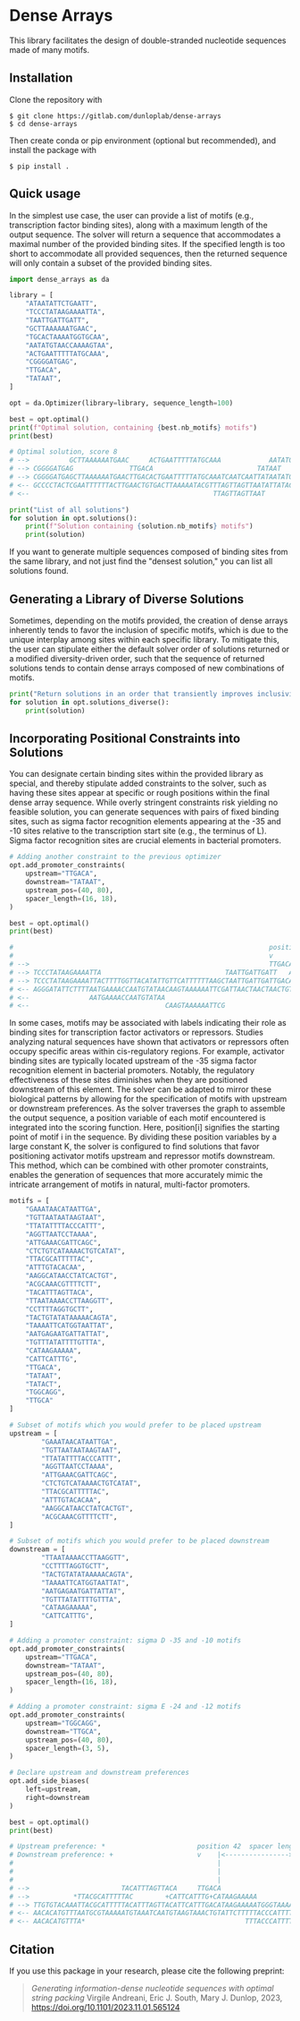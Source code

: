 # Dense Arrays

This library facilitates the design of double-stranded nucleotide sequences made of many motifs.

## Installation

Clone the repository with

```
$ git clone https://gitlab.com/dunloplab/dense-arrays
$ cd dense-arrays
```

Then create conda or pip environment (optional but recommended), and install the package with

```
$ pip install .
```

## Quick usage

In the simplest use case, the user can provide a list of motifs (e.g., transcription factor binding sites), along with a maximum length of the output sequence. The solver will return a sequence that accommodates a maximal number of the provided binding sites. If the specified length is too short to accommodate all provided sequences, then the returned sequence will only contain a subset of the provided binding sites.

``` python
import dense_arrays as da

library = [
    "ATAATATTCTGAATT",
    "TCCCTATAAGAAAATTA",
    "TAATTGATTGATT",
    "GCTTAAAAAATGAAC",
    "TGCACTAAAATGGTGCAA",
    "AATATGTAACCAAAAGTAA",
    "ACTGAATTTTTATGCAAA",
    "CGGGGATGAG",
    "TTGACA",
    "TATAAT",
]

opt = da.Optimizer(library=library, sequence_length=100)

best = opt.optimal()
print(f"Optimal solution, containing {best.nb_motifs} motifs")
print(best)

# Optimal solution, score 8
# -->          GCTTAAAAAATGAAC     ACTGAATTTTTATGCAAA            AATATGTAACCAAAAGTAA
# --> CGGGGATGAG              TTGACA                          TATAAT
# --> CGGGGATGAGCTTAAAAAATGAACTTGACACTGAATTTTTATGCAAATCAATCAATTATAATATGTAACCAAAAGTAATTTTCTTATAGGGA--------
# <-- GCCCCTACTCGAATTTTTTACTTGAACTGTGACTTAAAAATACGTTTAGTTAGTTAATATTATACATTGGTTTTCATTAAAAGAATATCCCT--------
# <--                                              TTAGTTAGTTAAT                 ATTAAAAGAATATCCCT

print("List of all solutions")
for solution in opt.solutions():
    print(f"Solution containing {solution.nb_motifs} motifs")
    print(solution)
```

If you want to generate multiple sequences composed of binding sites from the same library, and not just find the "densest solution," you can list all solutions found.

## Generating a Library of Diverse Solutions

Sometimes, depending on the motifs provided, the creation of dense arrays inherently tends to favor the inclusion of specific motifs, which is due to the unique interplay among sites within each specific library. To mitigate this, the user can stipulate either the default solver order of solutions returned or a modified diversity-driven order, such that the sequence of returned solutions tends to contain dense arrays composed of new combinations of motifs.

``` python
print("Return solutions in an order that transiently improves inclusivity in binding site representation.")
for solution in opt.solutions_diverse():
    print(solution)
```

## Incorporating Positional Constraints into Solutions

You can designate certain binding sites within the provided library as special, and thereby stipulate added constraints to the solver, such as having these sites appear at specific or rough positions within the final dense array sequence. While overly stringent constraints risk yielding no feasible solution, you can generate sequences with pairs of fixed binding sites, such as sigma factor recognition elements appearing at the -35 and -10 sites relative to the transcription start site (e.g., the terminus of L). Sigma factor recognition sites are crucial elements in bacterial promoters.

``` python
# Adding another constraint to the previous optimizer
opt.add_promoter_constraints(
    upstream="TTGACA",
    downstream="TATAAT",
    upstream_pos=(40, 80),
    spacer_length=(16, 18),
)

best = opt.optimal()
print(best)

#                                                                position 60  spacer length: 17
#                                                                v    |<--------------->|
# -->                                                            TTGACA                 TATAAT
# --> TCCCTATAAGAAAATTA                               TAATTGATTGATT   ACTGAATTTTTATGCAAA
# --> TCCCTATAAGAAAATTACTTTTGGTTACATATTGTTCATTTTTTAAGCTAATTGATTGATTGACACTGAATTTTTATGCAAATATAATTCAGAATATTAT
# <-- AGGGATATTCTTTTAATGAAAACCAATGTATAACAAGTAAAAAATTCGATTAACTAACTAACTGTGACTTAAAAATACGTTTATATTAAGTCTTATAATA
# <--               AATGAAAACCAATGTATAA                                                    TTAAGTCTTATAATA
# <--                                  CAAGTAAAAAATTCG

```

In some cases, motifs may be associated with labels indicating their role as binding sites for transcription factor activators or repressors. Studies analyzing natural sequences have shown that activators or repressors often occupy specific areas within cis-regulatory regions. For example, activator binding sites are typically located upstream of the -35 sigma factor recognition element in bacterial promoters. Notably, the regulatory effectiveness of these sites diminishes when they are positioned downstream of this element. The solver can be adapted to mirror these biological patterns by allowing for the specification of motifs with upstream or downstream preferences. As the solver traverses the graph to assemble the output sequence, a position variable of each motif encountered is integrated into the scoring function. Here, position[i] signifies the starting point of motif i in the sequence. By dividing these position variables by a large constant K, the solver is configured to find solutions that favor positioning activator motifs upstream and repressor motifs downstream. This method, which can be combined with other promoter constraints, enables the generation of sequences that more accurately mimic the intricate arrangement of motifs in natural, multi-factor promoters.

``` python
motifs = [
    "GAAATAACATAATTGA",
    "TGTTAATAATAAGTAAT",
    "TTATATTTTACCCATTT",
    "AGGTTAATCCTAAAA",
    "ATTGAAACGATTCAGC",
    "CTCTGTCATAAAACTGTCATAT",
    "TTACGCATTTTTAC",
    "ATTTGTACACAA",
    "AAGGCATAACCTATCACTGT",
    "ACGCAAACGTTTTCTT",
    "TACATTTAGTTACA",
    "TTAATAAAACCTTAAGGTT",
    "CCTTTTAGGTGCTT",
    "TACTGTATATAAAAACAGTA",
    "TAAAATTCATGGTAATTAT",
    "AATGAGAATGATTATTAT",
    "TGTTTATATTTTGTTTA",
    "CATAAGAAAAA",
    "CATTCATTTG",
    "TTGACA",
    "TATAAT",
    "TATACT",
    "TGGCAGG",
    "TTGCA"
]

# Subset of motifs which you would prefer to be placed upstream
upstream = [
        "GAAATAACATAATTGA",
        "TGTTAATAATAAGTAAT",
        "TTATATTTTACCCATTT",
        "AGGTTAATCCTAAAA",
        "ATTGAAACGATTCAGC",
        "CTCTGTCATAAAACTGTCATAT",
        "TTACGCATTTTTAC",
        "ATTTGTACACAA",
        "AAGGCATAACCTATCACTGT",
        "ACGCAAACGTTTTCTT",
]

# Subset of motifs which you would prefer to be placed downstream
downstream = [
        "TTAATAAAACCTTAAGGTT",
        "CCTTTTAGGTGCTT",
        "TACTGTATATAAAAACAGTA",
        "TAAAATTCATGGTAATTAT",
        "AATGAGAATGATTATTAT",
        "TGTTTATATTTTGTTTA",
        "CATAAGAAAAA",
        "CATTCATTTG",
]

# Adding a promoter constraint: sigma D -35 and -10 motifs
opt.add_promoter_constraints(
    upstream="TTGACA",
    downstream="TATAAT",
    upstream_pos=(40, 80),
    spacer_length=(16, 18),
)

# Adding a promoter constraint: sigma E -24 and -12 motifs
opt.add_promoter_constraints(
    upstream="TGGCAGG",
    downstream="TTGCA",
    upstream_pos=(40, 80),
    spacer_length=(3, 5),
)

# Declare upstream and downstream preferences
opt.add_side_biases(
    left=upstream,
    right=downstream
)

best = opt.optimal()
print(best)

# Upstream preference: *                       position 42  spacer length: 18
# Downstream preference: +                     v    |<---------------->|     position 72  spacer length: 5
#                                                   |                  |     v     |<--->|
#                                                   |                  |           |     |
#                                                   |                  |           |     |
# -->                       TACATTTAGTTACA     TTGACA                  |     TGGCAGG     TTGCA
# -->           *TTACGCATTTTTAC        +CATTCATTTG+CATAAGAAAAA         TATAAT      TATACT
# --> TTGTGTACAAATTACGCATTTTTACATTTAGTTACATTCATTTGACATAAGAAAAATGGGTAAAATATAATGGCAGGTATACTTGCAAGCACCTAAAAGG
# <-- AACACATGTTTAATGCGTAAAAATGTAAATCAATGTAAGTAAACTGTATTCTTTTTACCCATTTTATATTACCGTCCATATGAACGTTCGTGGATTTTCC
# <-- AACACATGTTTA*                                        TTTACCCATTTTATATT*               TTCGTGGATTTTCC+
```

## Citation

If you use this package in your research, please cite the following preprint:

> *Generating information-dense nucleotide sequences with optimal string packing* Virgile Andreani, Eric J. South, Mary J. Dunlop, 2023, https://doi.org/10.1101/2023.11.01.565124
